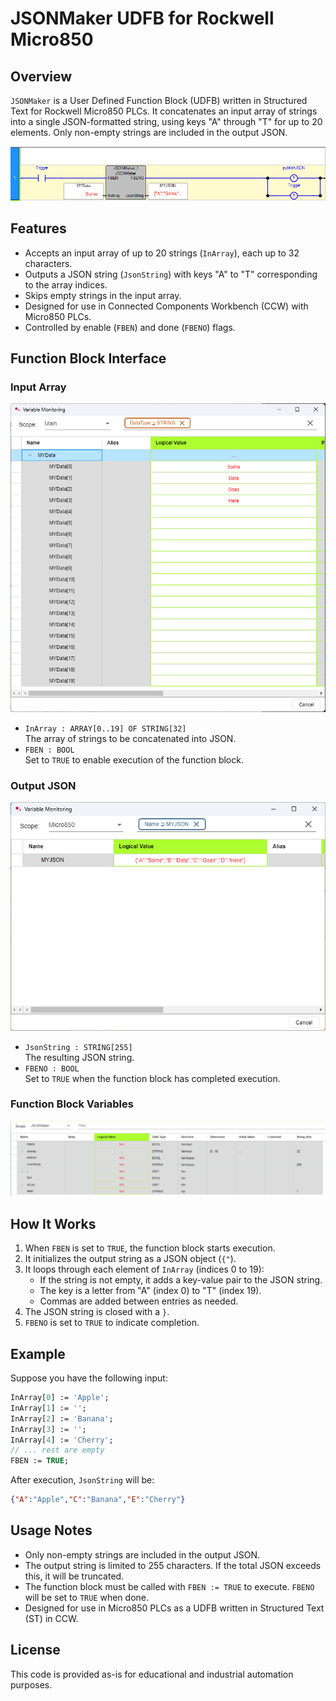 # JSONMaker UDFB for Rockwell Micro850

## Overview
`JSONMaker` is a User Defined Function Block (UDFB) written in Structured Text for Rockwell Micro850 PLCs. It concatenates an input array of strings into a single JSON-formatted string, using keys "A" through "T" for up to 20 elements. Only non-empty strings are included in the output JSON.

![UDFB Overview](Images/JSONMaker_UFDB.png)

## Features
- Accepts an input array of up to 20 strings (`InArray`), each up to 32 characters.
- Outputs a JSON string (`JsonString`) with keys "A" to "T" corresponding to the array indices.
- Skips empty strings in the input array.
- Designed for use in Connected Components Workbench (CCW) with Micro850 PLCs.
- Controlled by enable (`FBEN`) and done (`FBENO`) flags.

## Function Block Interface

### Input Array
![Input Array](Images/JSONMaker_UDFB_InputArray.png)

- `InArray : ARRAY[0..19] OF STRING[32]`  
  The array of strings to be concatenated into JSON.
- `FBEN : BOOL`  
  Set to `TRUE` to enable execution of the function block.

### Output JSON
![Output JSON](Images/JSONMaker_UDFB_OutputJSON.png)

- `JsonString : STRING[255]`  
  The resulting JSON string.
- `FBENO : BOOL`  
  Set to `TRUE` when the function block has completed execution.

### Function Block Variables
![Function Block Variables](Images/JSONMaker_UDFB_FunctionBlockVariables.png)

## How It Works
1. When `FBEN` is set to `TRUE`, the function block starts execution.
2. It initializes the output string as a JSON object (`{"`).
3. It loops through each element of `InArray` (indices 0 to 19):
    - If the string is not empty, it adds a key-value pair to the JSON string.
    - The key is a letter from "A" (index 0) to "T" (index 19).
    - Commas are added between entries as needed.
4. The JSON string is closed with a `}`.
5. `FBENO` is set to `TRUE` to indicate completion.

## Example

Suppose you have the following input:

```pascal
InArray[0] := 'Apple';
InArray[1] := '';
InArray[2] := 'Banana';
InArray[3] := '';
InArray[4] := 'Cherry';
// ... rest are empty
FBEN := TRUE;
```

After execution, `JsonString` will be:

```json
{"A":"Apple","C":"Banana","E":"Cherry"}
```

## Usage Notes
- Only non-empty strings are included in the output JSON.
- The output string is limited to 255 characters. If the total JSON exceeds this, it will be truncated.
- The function block must be called with `FBEN := TRUE` to execute. `FBENO` will be set to `TRUE` when done.
- Designed for use in Micro850 PLCs as a UDFB written in Structured Text (ST) in CCW.

## License
This code is provided as-is for educational and industrial automation purposes.
